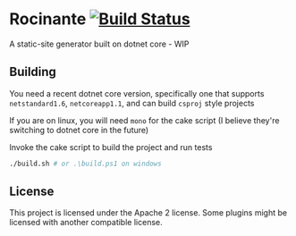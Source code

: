 # Rocinante [![Build Status](https://travis-ci.org/roci-gen/Rocinante.svg?branch=master)](https://travis-ci.org/roci-gen/Rocinante)
A static-site generator built on dotnet core - WIP

## Building
You need a recent dotnet core version, specifically one that supports
`netstandard1.6`, `netcoreapp1.1`, and can build `csproj` style projects

If you are on linux, you will need `mono` for the cake script (I believe they're switching to dotnet core in the future)

Invoke the cake script to build the project and run tests

```bash
./build.sh # or .\build.ps1 on windows
```

## License
This project is licensed under the Apache 2 license. Some plugins might be
licensed with another compatible license.